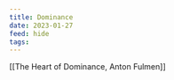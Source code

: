 ```yaml
---
title: Dominance
date: 2023-01-27
feed: hide
tags:
---
```

[[The Heart of Dominance, Anton Fulmen]]
